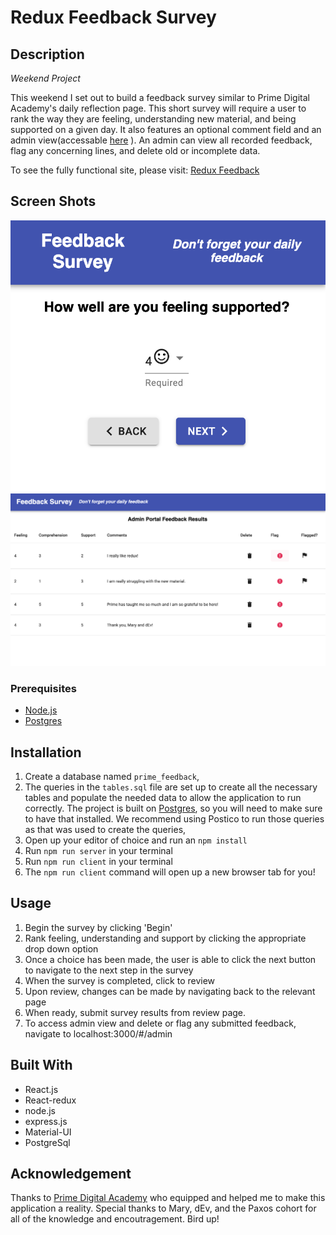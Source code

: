 # Redux Feedback Survey

## Description

_Weekend Project_

This weekend I set out to build a feedback survey similar to Prime Digital Academy's daily reflection page.  This short survey will require a user to rank the way they are feeling, understanding new material, and being supported on a given day. It also features an optional comment field and an admin view(accessable [here](https://redux-feedback-ace.herokuapp.com/#/admin) ).  An admin can view all recorded feedback, flag any concerning lines, and delete old or incomplete data. 

To see the fully functional site, please visit: [Redux Feedback](https://redux-feedback-ace.herokuapp.com/#/)

## Screen Shots

![User view - support](public/images/supportScrn.png)
![Admin view - display feedback](public/images/adminScrn.png)

### Prerequisites

- [Node.js](https://nodejs.org/en/)
- [Postgres](https://www.postgresql.org/download/)

## Installation

1. Create a database named `prime_feedback`,
2. The queries in the `tables.sql` file are set up to create all the necessary tables and populate the needed data to allow the application to run correctly. The project is built on [Postgres](https://www.postgresql.org/download/), so you will need to make sure to have that installed. We recommend using Postico to run those queries as that was used to create the queries, 
3. Open up your editor of choice and run an `npm install`
4. Run `npm run server` in your terminal
5. Run `npm run client` in your terminal
6. The `npm run client` command will open up a new browser tab for you!

## Usage

1. Begin the survey by clicking 'Begin'
2. Rank feeling, understanding and support by clicking the appropriate drop down option
3. Once a choice has been made, the user is able to click the next button to navigate to the next step in the survey
4. When the survey is completed, click to review
5. Upon review, changes can be made by navigating back to the relevant page
6. When ready, submit survey results from review page.
7. To access admin view and delete or flag any submitted feedback, navigate to localhost:3000/#/admin

## Built With

 -  React.js
 -  React-redux
 -  node.js
 -  express.js
 -  Material-UI
 -  PostgreSql

## Acknowledgement
Thanks to [Prime Digital Academy](www.primeacademy.io) who equipped and helped me to make this application a reality. Special thanks to Mary, dEv, and the Paxos cohort for all of the knowledge and encoutragement. Bird up!
